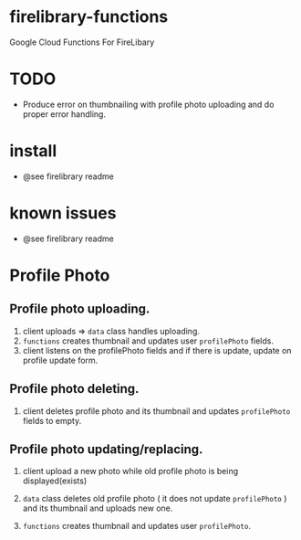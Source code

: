 # firelibrary-functions
Google Cloud Functions For FireLibary

# TODO

* Produce error on thumbnailing with profile photo uploading and do proper error handling.


# install

* @see firelibrary readme

# known issues

* @see firelibrary readme



# Profile Photo

## Profile photo uploading.

1. client uploads => `data` class handles uploading.
2. `functions` creates thumbnail and updates user `profilePhoto` fields.
3. client listens on the profilePhoto fields and if there is update, update on profile update form.

## Profile photo deleting.

1. client deletes profile photo and its thumbnail and updates `profilePhoto` fields to empty.


## Profile photo updating/replacing.

1. client upload a new photo while old profile photo is being displayed(exists)

2. `data` class deletes old profile photo ( it does not update `profilePhoto` ) and its thumbnail
    and uploads new one.

3. `functions` creates thumbnail and updates user `profilePhoto`.




